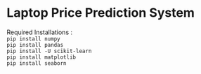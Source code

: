 # Laptop Price Prediction System

Required Installations : <br>
`pip install numpy` <br>
`pip install pandas` <br>
`pip install -U scikit-learn` <br>
`pip install matplotlib` <br>
`pip install seaborn` <br>
